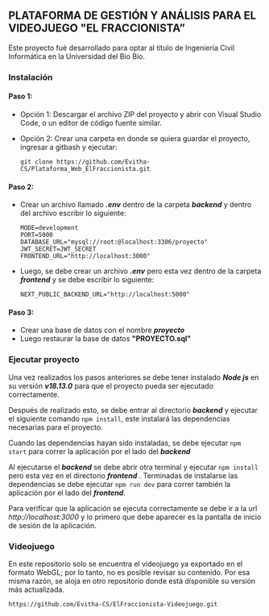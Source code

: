 ## PLATAFORMA DE GESTIÓN Y ANÁLISIS PARA EL VIDEOJUEGO "EL FRACCIONISTA”

Este proyecto fué desarrollado para optar al título de Ingeniería Civil Informática en la Universidad del Bio Bio.

### Instalación

#### Paso 1:
- Opción 1: Descargar el archivo ZIP del proyecto y abrir con Visual Studio Code, o un editor de código fuente similar.
- Opción 2: Crear una carpeta en donde se quiera guardar el proyecto, ingresar a gitbash y ejecutar:

  `git clone https://github.com/Evitha-CS/Plataforma_Web_ElFraccionista.git`

#### Paso 2:

- Crear un archivo llamado ***.env*** dentro de la carpeta ***backend*** y dentro del archivo escribir lo siguiente:

  ```
  MODE=development
  PORT=5000
  DATABASE_URL="mysql://root:@localhost:3306/proyecto"
  JWT_SECRET=JWT_SECRET
  FRONTEND_URL="http://localhost:3000"
  ```
- Luego, se debe crear un archivo ***.env*** pero esta vez dentro de la carpeta  ***frontend***  y se debe escribir lo siguiente:

	```
	NEXT_PUBLIC_BACKEND_URL="http://localhost:5000"
	```

#### Paso 3:

- Crear una base de datos con el nombre ***proyecto***
- Luego restaurar la base de datos **"PROYECTO.sql"**

### Ejecutar proyecto

Una vez realizados los pasos anteriores se debe tener instalado ***Node js*** en su versión ***v18.13.0*** para que el proyecto pueda ser ejecutado correctamente.

Después de realizado esto, se debe entrar al directorio  ***backend*** y ejecutar el siguiente comando `npm install`, este instalará las dependencias necesarias para el proyecto.

Cuando las dependencias hayan sido instaladas, se debe ejecutar `npm start` para correr la aplicación por el lado del  ***backend*** 

Al ejecutarse el  ***backend*** se debe abrir otra terminal y ejecutar  `npm install` pero esta vez en el directorio ***frontend*** . Terminadas de instalarse las dependencias se debe ejecutar `npm run dev` para correr también la aplicación por el lado del  ***frontend***.

Para verificar que la aplicación se ejecuta correctamente se debe ir a la url *http://localhost:3000* y lo primero que debe aparecer es la pantalla de inicio de sesión de la aplicación.

### Videojuego

En este repositorio solo se encuentra el videojuego ya exportado en el formato WebGL; por lo tanto, no es posible revisar su contenido. Por esa misma razón, se aloja en otro repositorio donde está disponible su versión más actualizada.

`https://github.com/Evitha-CS/ElFraccionista-Videojuego.git`

